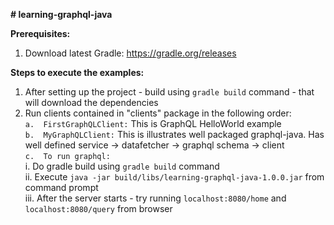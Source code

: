 **# learning-graphql-java**

**Prerequisites:**
1.  Download latest Gradle: https://gradle.org/releases

**Steps to execute the examples:**
1.  After setting up the project - build using `gradle build` command - that will download the dependencies
2.  Run clients contained in "clients" package in the following order:<br>
    `a.  FirstGraphQLClient:` This is GraphQL HelloWorld example<br> 
    `b.  MyGraphQLClient:` This is illustrates well packaged graphql-java. Has well defined service -> datafetcher -> graphql schema -> client<br>
    `c.  To run graphql:`<br>
        i.      Do gradle build using `gradle build` command<br> 
        ii.     Execute `java -jar build/libs/learning-graphql-java-1.0.0.jar` from command prompt<br>
        iii.    After the server starts - try running `localhost:8080/home` and `localhost:8080/query` from browser